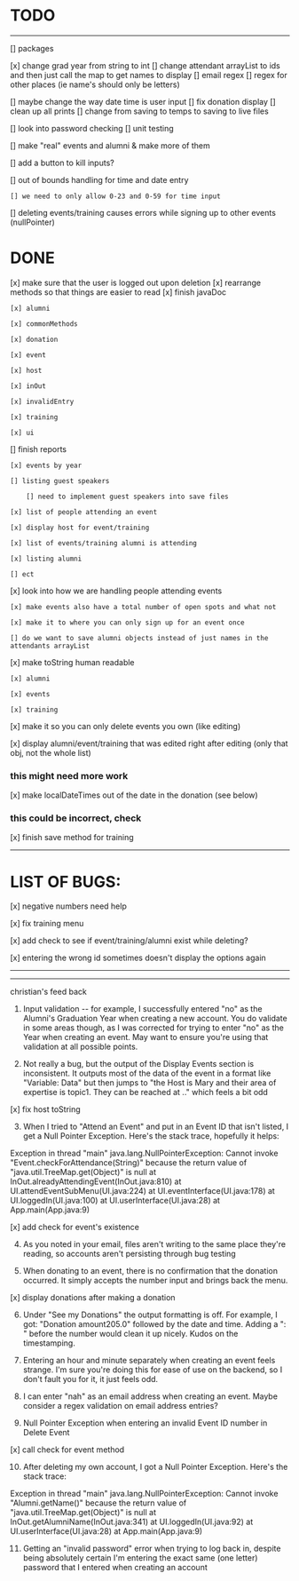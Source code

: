 # TODO
---
[] packages

[x] change grad year from string to int
[] change attendant arrayList to ids and then just call the map to get names to display
[] email regex
[] regex for other places (ie name's should only be letters)

[] maybe change the way date time is user input
[] fix donation display
[] clean up all prints 
[] change from saving to temps to saving to live files

[] look into password checking
[] unit testing

[] make "real" events and alumni & make more of them 

[] add a button to kill inputs?

[] out of bounds handling for time and date entry 

    [] we need to only allow 0-23 and 0-59 for time input

[] deleting events/training causes errors while signing up to other events (nullPointer)



# DONE
[x] make sure that the user is logged out upon deletion
[x] rearrange methods so that things are easier to read
[x] finish javaDoc

    [x] alumni

    [x] commonMethods

    [x] donation

    [x] event

    [x] host

    [x] inOut

    [x] invalidEntry

    [x] training

    [x] ui

[] finish reports

    [x] events by year

    [] listing guest speakers

        [] need to implement guest speakers into save files

    [x] list of people attending an event

    [x] display host for event/training

    [x] list of events/training alumni is attending

    [x] listing alumni

    [] ect

[x] look into how we are handling people attending events 

    [x] make events also have a total number of open spots and what not

    [x] make it to where you can only sign up for an event once

    [] do we want to save alumni objects instead of just names in the attendants arrayList

[x] make toString human readable

    [x] alumni

    [x] events

    [x] training

[x] make it so you can only delete events you own (like editing)

[x] display alumni/event/training that was edited right after editing (only that obj, not the whole list)

### this might need more work

[x] make localDateTimes out of the date in the donation (see below)

### this could be incorrect, check

[x] finish save method for training

---

# LIST OF BUGS:

[x] negative numbers need help

[x] fix training menu

[x] add check to see if event/training/alumni exist while deleting?


[x] entering the wrong id sometimes doesn't display the options again

---

---
christian's feed back

1) Input validation -- for example, I successfully entered "no" as the Alumni's Graduation Year when creating a new account. You do validate in some areas though, as I was corrected for trying to enter "no" as the Year when creating an event. May want to ensure you're using that validation at all possible points.


2) Not really a bug, but the output of the Display Events section is inconsistent. It outputs most of the data of the event in a format like "Variable: Data" but then jumps to "the Host is Mary and their area of expertise is topic1. They can be reached at .." which feels a bit odd

[x] fix host toString


3) When I tried to "Attend an Event" and put in an Event ID that isn't listed, I get a Null Pointer Exception. Here's the stack trace, hopefully it helps:

Exception in thread "main" java.lang.NullPointerException: Cannot invoke "Event.checkForAttendance(String)" because the return value of "java.util.TreeMap.get(Object)" is null
	at InOut.alreadyAttendingEvent(InOut.java:810)
	at UI.attendEventSubMenu(UI.java:224)
	at UI.eventInterface(UI.java:178)
	at UI.loggedIn(UI.java:100)
	at UI.userInterface(UI.java:28)
	at App.main(App.java:9)

[x] add check for event's existence 

4) As you noted in your email, files aren't writing to the same place they're reading, so accounts aren't persisting through bug testing

5) When donating to an event, there is no confirmation that the donation occurred. It simply accepts the number input and brings back the menu.

[x] display donations after making a donation

6) Under "See my Donations" the output formatting is off. For example, I got: "Donation amount205.0" followed  by the date and time. Adding a ": " before the number would clean it up nicely. Kudos on the timestamping.


7) Entering an hour and minute separately when creating an event feels strange. I'm sure you're doing this for ease of use on the backend, so I don't fault you for it, it just feels odd.


8) I can enter "nah" as an email address when creating an event. Maybe consider a regex validation on email address entries?


9) Null Pointer Exception when entering an invalid Event ID number in Delete Event

[x] call check for event method

10) After deleting my own account, I got a Null Pointer Exception. Here's the stack trace:

Exception in thread "main" java.lang.NullPointerException: Cannot invoke "Alumni.getName()" because the return value of "java.util.TreeMap.get(Object)" is null
	at InOut.getAlumniName(InOut.java:341)
	at UI.loggedIn(UI.java:92)
	at UI.userInterface(UI.java:28)
	at App.main(App.java:9)


11) Getting an "invalid password" error when trying to log back in, despite being absolutely certain I'm entering the exact same (one letter) password that I entered when creating an account

